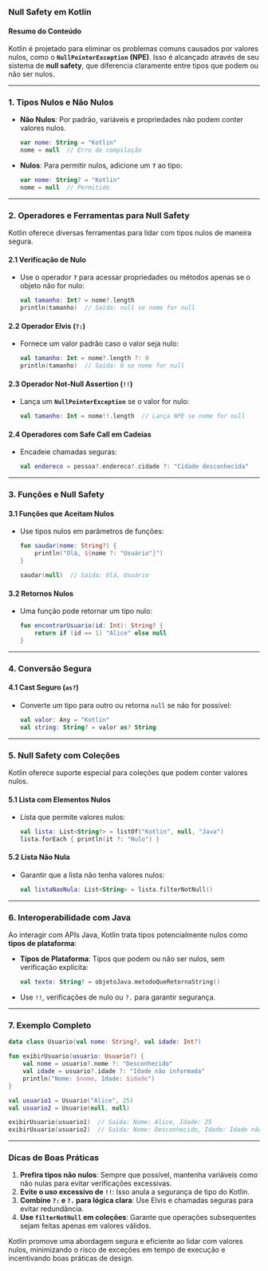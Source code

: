 ### **Null Safety em Kotlin**

#### **Resumo do Conteúdo**
Kotlin é projetado para eliminar os problemas comuns causados por valores nulos, como o **`NullPointerException` (NPE)**. Isso é alcançado através de seu sistema de **null safety**, que diferencia claramente entre tipos que podem ou não ser nulos.

---

### **1. Tipos Nulos e Não Nulos**
- **Não Nulos**: Por padrão, variáveis e propriedades não podem conter valores nulos.
   ```kotlin
   var nome: String = "Kotlin"
   nome = null  // Erro de compilação
   ```

- **Nulos**: Para permitir nulos, adicione um **`?`** ao tipo:
   ```kotlin
   var nome: String? = "Kotlin"
   nome = null  // Permitido
   ```

---

### **2. Operadores e Ferramentas para Null Safety**
Kotlin oferece diversas ferramentas para lidar com tipos nulos de maneira segura.

#### **2.1 Verificação de Nulo**
- Use o operador **`?`** para acessar propriedades ou métodos apenas se o objeto não for nulo:
   ```kotlin
   val tamanho: Int? = nome?.length
   println(tamanho)  // Saída: null se nome for null
   ```

#### **2.2 Operador Elvis (`?:`)**
- Fornece um valor padrão caso o valor seja nulo:
   ```kotlin
   val tamanho: Int = nome?.length ?: 0
   println(tamanho)  // Saída: 0 se nome for null
   ```

#### **2.3 Operador Not-Null Assertion (`!!`)**
- Lança um **`NullPointerException`** se o valor for nulo:
   ```kotlin
   val tamanho: Int = nome!!.length  // Lança NPE se nome for null
   ```

#### **2.4 Operadores com Safe Call em Cadeias**
- Encadeie chamadas seguras:
   ```kotlin
   val endereco = pessoa?.endereco?.cidade ?: "Cidade desconhecida"
   ```

---

### **3. Funções e Null Safety**
#### **3.1 Funções que Aceitam Nulos**
- Use tipos nulos em parâmetros de funções:
   ```kotlin
   fun saudar(nome: String?) {
       println("Olá, ${nome ?: "Usuário"}")
   }

   saudar(null)  // Saída: Olá, Usuário
   ```

#### **3.2 Retornos Nulos**
- Uma função pode retornar um tipo nulo:
   ```kotlin
   fun encontrarUsuario(id: Int): String? {
       return if (id == 1) "Alice" else null
   }
   ```

---

### **4. Conversão Segura**
#### **4.1 Cast Seguro (`as?`)**
- Converte um tipo para outro ou retorna `null` se não for possível:
   ```kotlin
   val valor: Any = "Kotlin"
   val string: String? = valor as? String
   ```

---

### **5. Null Safety com Coleções**
Kotlin oferece suporte especial para coleções que podem conter valores nulos.
#### **5.1 Lista com Elementos Nulos**
- Lista que permite valores nulos:
   ```kotlin
   val lista: List<String?> = listOf("Kotlin", null, "Java")
   lista.forEach { println(it ?: "Nulo") }
   ```

#### **5.2 Lista Não Nula**
- Garantir que a lista não tenha valores nulos:
   ```kotlin
   val listaNaoNula: List<String> = lista.filterNotNull()
   ```

---

### **6. Interoperabilidade com Java**
Ao interagir com APIs Java, Kotlin trata tipos potencialmente nulos como **tipos de plataforma**:
- **Tipos de Plataforma**: Tipos que podem ou não ser nulos, sem verificação explícita:
   ```kotlin
   val texto: String? = objetoJava.metodoQueRetornaString()
   ```

- Use `!!`, verificações de nulo ou `?.` para garantir segurança.

---

### **7. Exemplo Completo**
```kotlin
data class Usuario(val nome: String?, val idade: Int?)

fun exibirUsuario(usuario: Usuario?) {
    val nome = usuario?.nome ?: "Desconhecido"
    val idade = usuario?.idade ?: "Idade não informada"
    println("Nome: $nome, Idade: $idade")
}

val usuario1 = Usuario("Alice", 25)
val usuario2 = Usuario(null, null)

exibirUsuario(usuario1)  // Saída: Nome: Alice, Idade: 25
exibirUsuario(usuario2)  // Saída: Nome: Desconhecido, Idade: Idade não informada
```

---

### **Dicas de Boas Práticas**
1. **Prefira tipos não nulos**: Sempre que possível, mantenha variáveis como não nulas para evitar verificações excessivas.
2. **Evite o uso excessivo de `!!`**: Isso anula a segurança de tipo do Kotlin.
3. **Combine `?:` e `?.` para lógica clara**: Use Elvis e chamadas seguras para evitar redundância.
4. **Use `filterNotNull` em coleções**: Garante que operações subsequentes sejam feitas apenas em valores válidos.

Kotlin promove uma abordagem segura e eficiente ao lidar com valores nulos, minimizando o risco de exceções em tempo de execução e incentivando boas práticas de design.